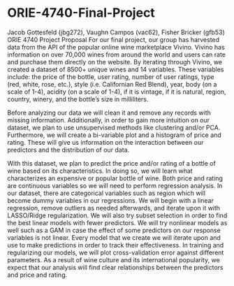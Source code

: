 # ORIE-4740-Final-Project
Jacob Gottesfeld (jbg272), Vaughn Campos (vac62), Fisher Bricker (gfb53)
ORIE 4740 Project Proposal
For our final project, our group has harvested data from the API of the popular online wine marketplace Vivino. Vivino has information on over 70,000 wines from around the world and users can rate and purchase them directly on the website. By iterating through Vivino, we created a dataset of 8500+ unique wines and 14 variables. These variables include: the price of the bottle, user rating, number of user ratings, type (red, white, rose, etc.), style (i.e. Californian Red Blend), year, body (on a scale of 1-4), acidity (on a scale of 1-4), if it is vintage, if it is natural, region, country, winery, and the bottle’s size in milliliters.

Before analyzing our data we will clean it and remove any records with missing information. Additionally, in order to gain more intuition on our dataset, we plan to use unsupervised methods like clustering and/or PCA. Furthermore, we will create a bi-variable plot and a histogram of price and rating. These will give us information on the interaction between our predictors and the distribution of our data.

With this dataset, we plan to predict the price and/or rating of a bottle of wine based on its characteristics. In doing so, we will learn what characterizes an expensive or popular bottle of wine. Both price and rating are continuous variables so we will need to perform regression analysis. In our dataset, there are categorical variables such as region which will become dummy variables in our regressions. We will begin with a linear regression, remove outliers as needed afterwards, and iterate upon it with LASSO/Ridge regularization. We will also try subset selection in order to find the best linear models with fewer predictors. We will try nonlinear models as well such as a GAM in case the effect of some predictors on our response variables is not linear. Every model that we create we will iterate upon and use to make predictions in order to track their effectiveness. In training and regularizing our models, we will plot cross-validation error against different parameters. As a result of wine culture and its international popularity, we expect that our analysis will find clear relationships between the predictors and price and rating.

